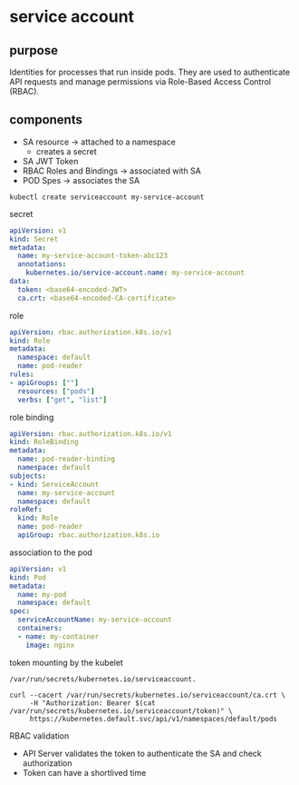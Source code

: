 # service account

## purpose

Identities for processes that run inside pods. They are used to authenticate API requests and manage permissions via Role-Based Access Control (RBAC).

## components

- SA resource -> attached to a namespace
    - creates a secret
- SA JWT Token
- RBAC Roles and Bindings -> associated with SA
- POD Spes -> associates the SA

```shell
kubectl create serviceaccount my-service-account
```

secret

```yaml
apiVersion: v1
kind: Secret
metadata:
  name: my-service-account-token-abc123
  annotations:
    kubernetes.io/service-account.name: my-service-account
data:
  token: <base64-encoded-JWT>
  ca.crt: <base64-encoded-CA-certificate>
```

role

```yaml
apiVersion: rbac.authorization.k8s.io/v1
kind: Role
metadata:
  namespace: default
  name: pod-reader
rules:
- apiGroups: [""]
  resources: ["pods"]
  verbs: ["get", "list"]
```

role binding

```yaml
apiVersion: rbac.authorization.k8s.io/v1
kind: RoleBinding
metadata:
  name: pod-reader-binding
  namespace: default
subjects:
- kind: ServiceAccount
  name: my-service-account
  namespace: default
roleRef:
  kind: Role
  name: pod-reader
  apiGroup: rbac.authorization.k8s.io
```

association to the pod

```yaml
apiVersion: v1
kind: Pod
metadata:
  name: my-pod
  namespace: default
spec:
  serviceAccountName: my-service-account
  containers:
  - name: my-container
    image: nginx
```

token mounting by the kubelet

```shell
/var/run/secrets/kubernetes.io/serviceaccount.
```

```shell
curl --cacert /var/run/secrets/kubernetes.io/serviceaccount/ca.crt \
     -H "Authorization: Bearer $(cat /var/run/secrets/kubernetes.io/serviceaccount/token)" \
     https://kubernetes.default.svc/api/v1/namespaces/default/pods
```

RBAC validation

- API Server validates the token to authenticate the SA and check authorization
- Token can have a shortlived time